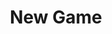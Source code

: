 ---
title: "New Game"
weight: 5
type: docs
description: >
  A special section with a docs layout.
---